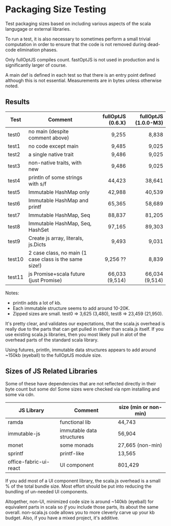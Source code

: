 # Packaging Size Testing

Test packaging sizes based on including various aspects of the scala langugage or external libraries.

To run a test, it is also necessary to sometimes perform a small trivial computation in order to ensure that the code is not removed during dead-code elimination phases.

Only fullOptJS compiles count. fastOptJS is not used in production and is significantly larger of course.

A main def is defined in each test so that there is an entry point defined although this is not essential. Measurements are in bytes unless otherwise noted.

## Results

| Test   | Comment |fullOptJS (0.6.X)| fullOptJS (1.0.0-M3)|
|------- |-----------|-----:|----:|
| test0 | no main (despite comment above) | 9,255 | 8,838 |
| test1  | no code except main | 9,485 | 9,025 |
| test2  | a single native trait | 9,486 | 9,025|
| test3  | non-native traits, with new | 9,486 | 9,025|
| test4  | println of some strings with s/f | 44,423 | 38,641 |
| test5  | Immutable HashMap only | 42,988 | 40,539 |
| test6 | Immutable HashMap and printf | 65,365 | 58,689 |
| test7 | Immutable HashMap, Seq | 88,837 | 81,205 |
| test8 | Immutable HashMap, Seq, HashSet | 97,165 | 89,303|
| test9 | Create js array, literals, js.Dicts | 9,493 | 9,031 |
| test10 | 2 case class, no main (1 case class is the same size!) | 9,256 ?? | 8,839 |
| test11 | js Promise+scala future (just Promise) | 66,033 (9,514) | 66,034 (9,514) |

Notes:
* println adds a lot of kb.
* Each immutable structure seems to add around 10-20K.
* Zipped sizes are small. test0 => 3,625 (3,480), test8 => 23,459 (21,950).

It's pretty clear, and validates our expectations, that the scala.js overhead is
really due to the parts that can get pulled in rather than scala.js itself. If
you use existing scala.js libraries, then you most likely pull in alot of the
overhead parts of the standard scala library.

Using futures, println, immutable data structures appears to add around ~150kb
(eyeball) to the fullOptJS module size.

## Sizes of JS Related Libraries

Some of these have dependencies that are not reflected directly in their byte
count but some do! Some sizes were checked via npm installing and some via cdn.

| JS Library | Comment | size (min or non-min) |
|-------------|---------|--------|
| ramda | functional lib| 44,743 |
| immutable-js | immutable data structures | 56,904 |
| monet | some monads | 27,665 (non-min) |
| sprintf   | printf-like | 13,565 |
| office-fabric-ui-react | UI component | 801,429 |

If you add most of a UI component library, the scala.js overhead is a small % of
the total bundle size. Most effort should be put into reducing the bundling of
un-needed UI components.

Altogether, non-UI, minimized code size is around ~140kb (eyeball) for
equivalent parts in scala so *if* you include those parts, its about the same
overall. non-scala.js code allows you to more cleverly carve up your kb
budget. Also, if you have a mixed project, it's additive.
